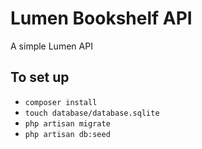 # Lumen Bookshelf API

A simple Lumen API


## To set up

* `composer install`
* `touch database/database.sqlite`
* `php artisan migrate`
* `php artisan db:seed`
